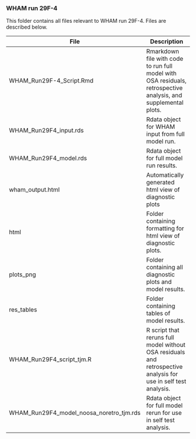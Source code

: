 ### WHAM run 29F-4

This folder contains all files relevant to WHAM run 29F-4. Files are described below. 

| File | Description                   |
|--------|-------------------------------|
| WHAM_Run29F-4_Script.Rmd | Rmarkdown file with code to run full model with OSA residuals, retrospective analysis, and supplemental plots. |
| WHAM_Run29F4_input.rds | Rdata object for WHAM input from full model run. |
| WHAM_Run29F4_model.rds | Rdata object for full model run results. |
| wham_output.html | Automatically generated html view of diagnostic plots |
| html | Folder containing formatting for html view of diagnostic plots. | 
| plots_png | Folder containing all diagnostic plots and model results. |
| res_tables | Folder containing tables of model results. | 
| WHAM_Run29F4_script_tjm.R | R script that reruns full model without OSA residuals and retrospective analysis for use in self test analysis. |
| WHAM_Run29F4_model_noosa_noretro_tjm.rds | Rdata object for full model rerun for use in self test analysis. |
